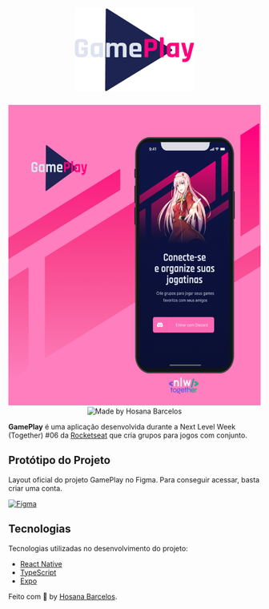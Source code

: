 <h1 align="center">
    <img alt="GamePlay" src="https://github.com/hosanabarcelos/gamePlay-nlw0.6/blob/main/logo.png" />
</h1>

<p align="center">
    <img src="https://github.com/hosanabarcelos/gamePlay-nlw0.6/blob/main/gamePlaypost.png" width="600" height="600"/> <br>
     <img alt="Made by Hosana Barcelos" src="https://img.shields.io/badge/made%20by- HOSANA BARCELOS -%15C3D6?style=flat-square&color=FF007F&labelColor=000">
</p>

**GamePlay** é uma aplicação desenvolvida durante a Next Level Week (Together) #06 da [Rocketseat](https://rocketseat.com.br/) que cria grupos para jogos com conjunto.

## Protótipo do Projeto

Layout oficial do projeto GamePlay no Figma. Para conseguir acessar, basta criar uma conta.

  <a href="https://www.figma.com/file/0kv33XYjvOgvKGKHBaiR07/GamePlay-NLW-Together/duplicate">
    <img alt="Figma" src="https://img.shields.io/badge/figma%20-%23FF007F.svg?&style=for-the-badge&logo=figma&logoColor=white"/>
  </a>
  
 ## Tecnologias

Tecnologias utilizadas no desenvolvimento do projeto:

- [React Native](https://reactnative.dev/)
- [TypeScript](https://www.typescriptlang.org/)
- [Expo](https://expo.io/)

Feito com 🤍 by [Hosana Barcelos](https://github.com/hosanabarcelos).

